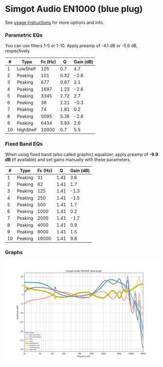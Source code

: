 # Simgot Audio EN1000 (blue plug)
See [usage instructions](https://github.com/jaakkopasanen/AutoEq#usage) for more options and info.

### Parametric EQs
You can use filters 1-5 or 1-10. Apply preamp of -4.1 dB or -5.6 dB, respectively.

|   # | Type      |   Fc (Hz) |    Q |   Gain (dB) |
|-----|-----------|-----------|------|-------------|
|   1 | LowShelf  |       105 | 0.7  |         4.7 |
|   2 | Peaking   |       101 | 0.32 |        -2.6 |
|   3 | Peaking   |       677 | 0.67 |         2.1 |
|   4 | Peaking   |      1697 | 1.23 |        -2.6 |
|   5 | Peaking   |      3345 | 2.72 |         2.7 |
|   6 | Peaking   |        38 | 2.21 |        -0.3 |
|   7 | Peaking   |        74 | 1.81 |         0.2 |
|   8 | Peaking   |      5095 | 5.36 |        -2.8 |
|   9 | Peaking   |      6434 | 5.93 |         2.6 |
|  10 | HighShelf |     10000 | 0.7  |         5.5 |

### Fixed Band EQs
When using fixed band (also called graphic) equalizer, apply preamp of **-9.9 dB** (if available) and set gains manually with these parameters.

|   # | Type    |   Fc (Hz) |    Q |   Gain (dB) |
|-----|---------|-----------|------|-------------|
|   1 | Peaking |        31 | 1.41 |         3.6 |
|   2 | Peaking |        62 | 1.41 |         1.7 |
|   3 | Peaking |       125 | 1.41 |        -1.3 |
|   4 | Peaking |       250 | 1.41 |        -1.5 |
|   5 | Peaking |       500 | 1.41 |         1.7 |
|   6 | Peaking |      1000 | 1.41 |         0.2 |
|   7 | Peaking |      2000 | 1.41 |        -1.7 |
|   8 | Peaking |      4000 | 1.41 |         0.9 |
|   9 | Peaking |      8000 | 1.41 |         1.5 |
|  10 | Peaking |     16000 | 1.41 |         9.8 |

### Graphs
![](./Simgot%20Audio%20EN1000%20(blue%20plug).png)
